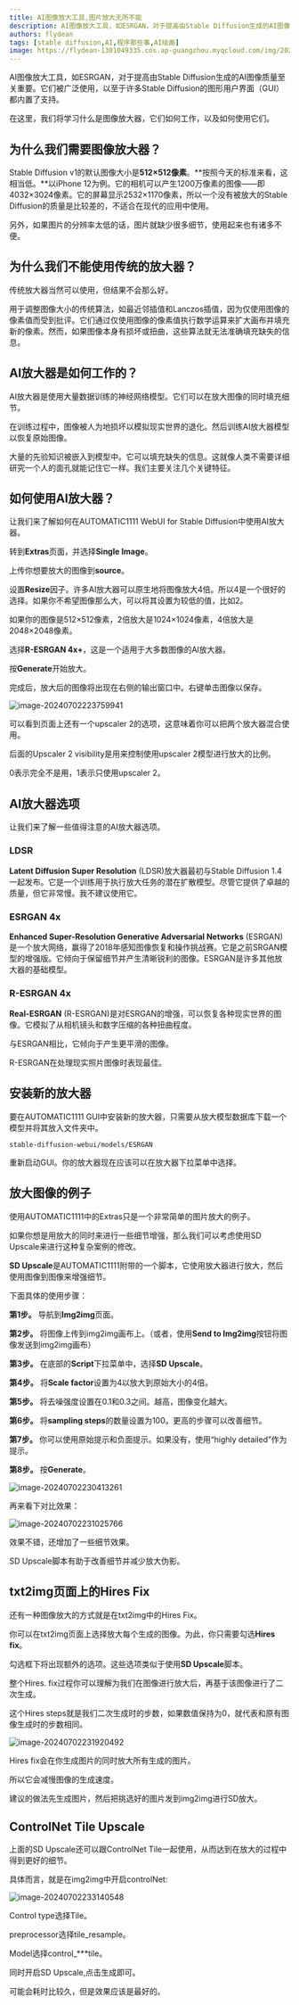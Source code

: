 ```yaml
---
title: AI图像放大工具,图片放大无所不能
description: AI图像放大工具，如ESRGAN，对于提高由Stable Diffusion生成的AI图像质量至关重要。它们被广泛使用，以至于许多Stable Diffusion的图形用户界面（GUI）都内置了支持。
authors: flydean
tags: [stable diffusion,AI,程序那些事,AI绘画]
image: https://flydean-1301049335.cos.ap-guangzhou.myqcloud.com/img/202407022238601.png
---
```






AI图像放大工具，如ESRGAN，对于提高由Stable Diffusion生成的AI图像质量至关重要。它们被广泛使用，以至于许多Stable Diffusion的图形用户界面（GUI）都内置了支持。

在这里，我们将学习什么是图像放大器，它们如何工作，以及如何使用它们。

## 为什么我们需要图像放大器？

Stable Diffusion v1的默认图像大小是**512×512像素**。**按照今天的标准来看，这相当低。**以iPhone 12为例。它的相机可以产生1200万像素的图像——即4032×3024像素。它的屏幕显示2532×1170像素，所以一个没有被放大的Stable Diffusion的质量是比较差的，不适合在现代的应用中使用。

另外，如果图片的分辨率太低的话，图片就缺少很多细节，使用起来也有诸多不便。

## 为什么我们不能使用传统的放大器？

传统放大器当然可以使用，但结果不会那么好。

用于调整图像大小的传统算法，如最近邻插值和Lanczos插值，因为仅使用图像的像素值而受到批评。它们通过仅使用图像的像素值执行数学运算来扩大画布并填充新的像素。然而，如果图像本身有损坏或扭曲，这些算法就无法准确填充缺失的信息。

## AI放大器是如何工作的？

AI放大器是使用大量数据训练的神经网络模型。它们可以在放大图像的同时填充细节。

在训练过程中，图像被人为地损坏以模拟现实世界的退化。然后训练AI放大器模型以恢复原始图像。

大量的先验知识被嵌入到模型中。它可以填充缺失的信息。这就像人类不需要详细研究一个人的面孔就能记住它一样。我们主要关注几个关键特征。

## 如何使用AI放大器？

让我们来了解如何在AUTOMATIC1111 WebUI for Stable Diffusion中使用AI放大器。

转到**Extras**页面，并选择**Single Image**。

上传你想要放大的图像到**source**。

设置**Resize**因子。许多AI放大器可以原生地将图像放大4倍。所以4是一个很好的选择。如果你不希望图像那么大，可以将其设置为较低的值，比如2。

如果你的图像是512×512像素，2倍放大是1024×1024像素，4倍放大是2048×2048像素。

选择**R-ESRGAN 4x+**，这是一个适用于大多数图像的AI放大器。

按**Generate**开始放大。

完成后，放大后的图像将出现在右侧的输出窗口中。右键单击图像以保存。

![image-20240702223759941](https://flydean-1301049335.cos.ap-guangzhou.myqcloud.com/img/202407022238601.png)



可以看到页面上还有一个upscaler 2的选项，这意味着你可以把两个放大器混合使用。

后面的Upscaler 2 visibility是用来控制使用upscaler 2模型进行放大的比例。

0表示完全不是用，1表示只使用upscaler 2。

## AI放大器选项

让我们来了解一些值得注意的AI放大器选项。

### LDSR

**Latent Diffusion Super Resolution** (LDSR)放大器最初与Stable Diffusion 1.4一起发布。它是一个训练用于执行放大任务的潜在扩散模型。尽管它提供了卓越的质量，但它非常慢。我不建议使用它。

### ESRGAN 4x

**Enhanced Super-Resolution Generative Adversarial Networks** (ESRGAN)是一个放大网络，赢得了2018年感知图像恢复和操作挑战赛。它是之前SRGAN模型的增强版。它倾向于保留细节并产生清晰锐利的图像。ESRGAN是许多其他放大器的基础模型。

### R-ESRGAN 4x

**Real-ESRGAN** (R-ESRGAN)是对ESRGAN的增强，可以恢复各种现实世界的图像。它模拟了从相机镜头和数字压缩的各种扭曲程度。

与ESRGAN相比，它倾向于产生更平滑的图像。

R-ESRGAN在处理现实照片图像时表现最佳。

## 安装新的放大器

要在AUTOMATIC1111 GUI中安装新的放大器，只需要从放大模型数据库下载一个模型并将其放入文件夹中。

`stable-diffusion-webui/models/ESRGAN`

重新启动GUI。你的放大器现在应该可以在放大器下拉菜单中选择。

## 放大图像的例子

使用AUTOMATIC1111中的Extras只是一个非常简单的图片放大的例子。

如果你想是用放大的同时来进行一些细节增强，那么我们可以考虑使用SD Upscale来进行这种复杂案例的修改。

**SD Upscale**是AUTOMATIC1111附带的一个脚本，它使用放大器进行放大，然后使用图像到图像来增强细节。



下面具体的使用步骤：

**第1步。** 导航到**Img2img**页面。

**第2步。** 将图像上传到img2img画布上。（或者，使用**Send to Img2img**按钮将图像发送到img2img画布）

**第3步。** 在底部的**Script**下拉菜单中，选择**SD Upscale**。

**第4步。** 将**Scale factor**设置为4以放大到原始大小的4倍。

**第5步。** 将去噪强度设置在0.1和0.3之间。越高，图像变化越大。

**第6步。** 将**sampling steps**的数量设置为100。更高的步骤可以改善细节。

**第7步。** 你可以使用原始提示和负面提示。如果没有，使用“highly detailed”作为提示。

**第8步。** 按**Generate**。

![image-20240702230413261](https://flydean-1301049335.cos.ap-guangzhou.myqcloud.com/img/202407022304265.png)



再来看下对比效果：

![image-20240702231025766](https://flydean-1301049335.cos.ap-guangzhou.myqcloud.com/img/202407022310708.png)



效果不错，还增加了一些细节效果。



SD Upscale脚本有助于改善细节并减少放大伪影。

## txt2img页面上的Hires Fix

还有一种图像放大的方式就是在txt2img中的Hires Fix。



你可以在txt2img页面上选择放大每个生成的图像。为此，你只需要勾选**Hires fix**。

勾选框下将出现额外的选项。这些选项类似于使用**SD Upscale**脚本。

整个Hires. fix过程你可以理解为我们在图像进行放大后，再基于该图像进行了二次生成。

这个Hires steps就是我们二次生成时的步数，如果数值保持为0，就代表和原有图像生成时的步数相同。

![image-20240702231920492](https://flydean-1301049335.cos.ap-guangzhou.myqcloud.com/img/202407022319346.png)



Hires fix会在你生成图片的同时放大所有生成的图片。

所以它会减慢图像的生成速度。

建议的做法先生成图片，然后把挑选好的图片发到img2img进行SD放大。

## ControlNet Tile Upscale

上面的SD Upscale还可以跟ControlNet Tile一起使用，从而达到在放大的过程中得到更好的细节。

具体而言，就是在img2img中开启controlNet:



![image-20240702233140548](https://flydean-1301049335.cos.ap-guangzhou.myqcloud.com/img/202407022331916.png)



Control type选择Tile。

preprocessor选择tile_resample。

Model选择control_***tile。

同时开启SD Upscale,点击生成即可。

可能会耗时比较久，但是效果应该是最好的。

